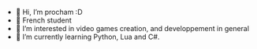 - 👋 Hi, I’m procham :D
- 📗 French student
- 👀 I’m interested in video games creation, and developpement in general
- 🌱 I’m currently learning Python, Lua and C#.

